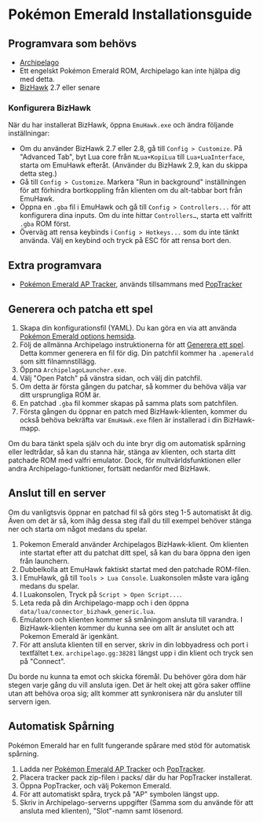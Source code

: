 # Pokémon Emerald Installationsguide

## Programvara som behövs

- [Archipelago](https://github.com/ArchipelagoMW/Archipelago/releases)
- Ett engelskt Pokémon Emerald ROM, Archipelago kan inte hjälpa dig med detta.
- [BizHawk](https://tasvideos.org/BizHawk/ReleaseHistory) 2.7 eller senare

### Konfigurera BizHawk

När du har installerat BizHawk, öppna `EmuHawk.exe` och ändra följande inställningar:

- Om du använder BizHawk 2.7 eller 2.8, gå till `Config > Customize`. På "Advanced Tab", byt Lua core från
`NLua+KopiLua` till `Lua+LuaInterface`, starta om EmuHawk efteråt. (Använder du BizHawk 2.9, kan du skippa detta steg.)
- Gå till `Config > Customize`. Markera "Run in background" inställningen för att förhindra bortkoppling från
klienten om du alt-tabbar bort från EmuHawk.
- Öppna en `.gba` fil i EmuHawk och gå till `Config > Controllers...` för att konfigurera dina inputs.
Om du inte hittar `Controllers…`, starta ett valfritt `.gba` ROM först.
- Överväg att rensa keybinds i `Config > Hotkeys...` som du inte tänkt använda. Välj en keybind och tryck på ESC
för att rensa bort den.

## Extra programvara

- [Pokémon Emerald AP Tracker](https://github.com/seto10987/Archipelago-Emerald-AP-Tracker/releases/latest),
används tillsammans med
[PopTracker](https://github.com/black-sliver/PopTracker/releases)

## Generera och patcha ett spel

1. Skapa din konfigurationsfil (YAML). Du kan göra en via att använda
[Pokémon Emerald options hemsida](../../../games/Pokemon%20Emerald/player-options).
2. Följ de allmänna Archipelago instruktionerna för att
[Generera ett spel](../../Archipelago/setup/en#generating-a-game).
Detta kommer generera en fil för dig. Din patchfil kommer ha `.apemerald` som sitt filnamnstillägg.
3. Öppna `ArchipelagoLauncher.exe`.
4. Välj "Open Patch" på vänstra sidan, och välj din patchfil.
5. Om detta är första gången du patchar, så kommer du behöva välja var ditt ursprungliga ROM är.
6. En patchad `.gba` fil kommer skapas på samma plats som patchfilen.
7. Första gången du öppnar en patch med BizHawk-klienten, kommer du också behöva bekräfta var `EmuHawk.exe` filen är
installerad i din BizHawk-mapp.

Om du bara tänkt spela själv och du inte bryr dig om automatisk spårning eller ledtrådar, så kan du stanna här, stänga
av klienten, och starta ditt patchade ROM med valfri emulator. Dock, för multvärldsfunktionen eller andra
Archipelago-funktioner, fortsätt nedanför med BizHawk.

## Anslut till en server

Om du vanligtsvis öppnar en patchad fil så görs steg 1-5 automatiskt åt dig. Även om det är så, kom ihåg dessa steg
ifall du till exempel behöver stänga ner och starta om något medans du spelar.

1. Pokemon Emerald använder Archipelagos BizHawk-klient. Om klienten inte startat efter att du patchat ditt spel,
så kan du bara öppna den igen från launchern.
2. Dubbelkolla att EmuHawk faktiskt startat med den patchade ROM-filen.
3. I EmuHawk, gå till `Tools > Lua Console`. Luakonsolen måste vara igång medans du spelar.
4. I Luakonsolen, Tryck på `Script > Open Script...`.
5. Leta reda på din Archipelago-mapp och i den öppna `data/lua/connector_bizhawk_generic.lua`.
6. Emulatorn och klienten kommer så småningom ansluta till varandra. I BizHawk-klienten kommer du kunna see om allt är
anslutet och att Pokemon Emerald är igenkänt.
7. För att ansluta klienten till en server, skriv in din lobbyadress och port i textfältet t.ex.
`archipelago.gg:38281`
längst upp i din klient och tryck sen på "Connect".

Du borde nu kunna ta emot och skicka föremål. Du behöver göra dom här stegen varje gång du vill ansluta igen. Det är
helt okej att göra saker offline utan att behöva oroa sig; allt kommer att synkronisera när du ansluter till servern
igen.

## Automatisk Spårning

Pokémon Emerald har en fullt fungerande spårare med stöd för automatisk spårning.

1. Ladda ner [Pokémon Emerald AP Tracker](https://github.com/seto10987/Archipelago-Emerald-AP-Tracker/releases/latest)
och
[PopTracker](https://github.com/black-sliver/PopTracker/releases).
2. Placera tracker pack zip-filen i packs/ där du har PopTracker installerat.
3. Öppna PopTracker, och välj Pokemon Emerald.
4. För att automatiskt spåra, tryck på "AP" symbolen längst upp.
5. Skriv in Archipelago-serverns uppgifter (Samma som du använde för att ansluta med klienten), "Slot"-namn samt
lösenord.
